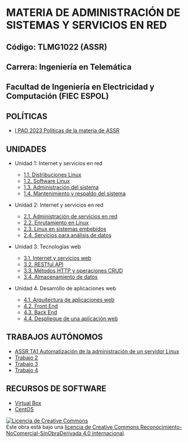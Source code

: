 # MATERIA DE ADMINISTRACIÓN DE SISTEMAS Y SERVICIOS EN RED

## Código: TLMG1022 (ASSR)
## Carrera: Ingeniería en Telemática
## Facultad de Ingeniería en Electricidad y Computación (FIEC ESPOL)


## POLÍTICAS
* [I PAO 2023 Políticas de la materia de ASSR](https://aulavirtual.espol.edu.ec/courses/19786/files/3518494/download?wrap=1)

## UNIDADES
* Unidad 1: Internet y servicios en red
    * [1.1. Distribuciones Linux](unidades/unidad1_1.md)
    * [1.2. Software Linux](unidades/unidad1_2.md)
    * [1.3. Administración del sistema](unidades/unidad1_3.md)
    * [1.4. Mantenimiento y respaldo del sistema](unidades/unidad1_4.md)

* Unidad 2: Internet y servicios en red
    * [2.1. Administración de servicios en red](unidades/unidad2_1.md)
    * [2.2. Enrutamiento en Linux](unidades/unidad2_2.md)
    * [2.3. Linux en sistemas embebidos](unidades/unidad2_3.md)
    * [2.4. Servicios para análisis de datos](unidades/unidad2_4.md)

* Unidad 3. Tecnologías web
    * [3.1. Internet y servicios web](unidades/unidad3_1.md)
    * [3.2. RESTful API](unidades/unidad3_2.md)
    * [3.3. Métodos HTTP y operaciones CRUD](unidades/unidad3_3.md)
    * [3.4. Almacenamiento de datos](unidades/unidad3_4.md)

* Unidad 4. Desarrollo de aplicaciones web
    * [4.1. Arquitectura de aplicaciones web](unidades//unidad4_1.md)
    * [4.2. Front End](unidades/unidad4_2.md)
    * [4.3. Back End](unidades/unidad4_3.md)
    * [4.4. Despliegue de una aplicación web](unidades/unidad4_1.md)

## TRABAJOS AUTÓNOMOS
* [ASSR TA1 Automatización de la administración de un servidor Linux](trabajos/trabajo1.md)
* [Trabajo 2](trabajos/trabajo2.md)
* [Trabajo 3](trabajos/trabajo3.md)
* [Trabajo 4](trabajos/trabajo4.md)

## RECURSOS DE SOFTWARE
* [Virtual Box](https://www.virtualbox.org/wiki/Downloads)
* [CentOS](https://www.centos.org/download/)

<a rel="license" href="http://creativecommons.org/licenses/by-nc-nd/4.0/"><img alt="Licencia de Creative Commons" style="border-width:0" src="https://i.creativecommons.org/l/by-nc-nd/4.0/88x31.png" /></a><br />Este obra está bajo una <a rel="license" href="http://creativecommons.org/licenses/by-nc-nd/4.0/">licencia de Creative Commons Reconocimiento-NoComercial-SinObraDerivada 4.0 Internacional</a>.